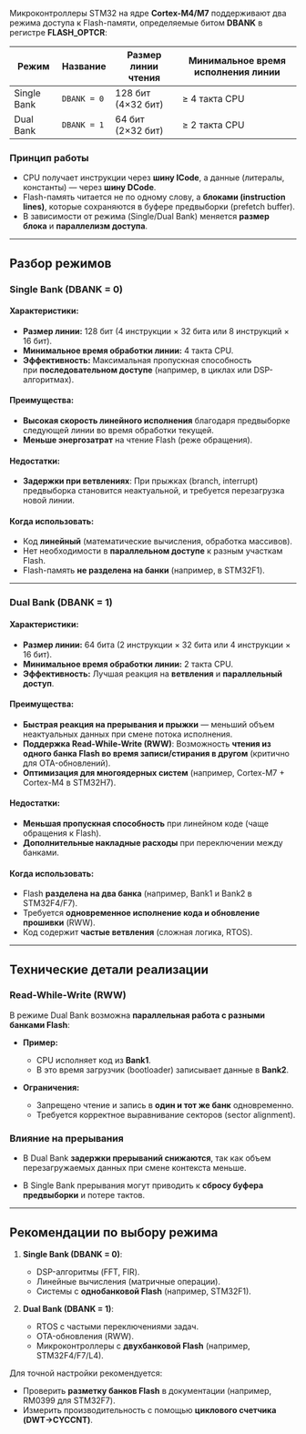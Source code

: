 Микроконтроллеры STM32 на ядре **Cortex-M4/M7** поддерживают два режима доступа к Flash-памяти, определяемые битом **DBANK** в регистре **FLASH_OPTCR**:

|Режим|Название|Размер линии чтения|Минимальное время исполнения линии|
|---|---|---|---|
|Single Bank|`DBANK = 0`|128 бит (4×32 бит)|≥ 4 такта CPU|
|Dual Bank|`DBANK = 1`|64 бит (2×32 бит)|≥ 2 такта CPU|

### Принцип работы

- CPU получает инструкции через **шину ICode**, а данные (литералы, константы) — через **шину DCode**.
- Flash-память читается не по одному слову, а **блоками (instruction lines)**, которые сохраняются в буфере предвыборки (prefetch buffer).
- В зависимости от режима (Single/Dual Bank) меняется **размер блока** и **параллелизм доступа**.

---

## Разбор режимов

### **Single Bank (DBANK = 0)**

#### Характеристики:

- **Размер линии:** 128 бит (4 инструкции × 32 бита или 8 инструкций × 16 бит).
- **Минимальное время обработки линии:** 4 такта CPU.
- **Эффективность:** Максимальная пропускная способность при **последовательном доступе** (например, в циклах или DSP-алгоритмах).
#### Преимущества:

- **Высокая скорость линейного исполнения** благодаря предвыборке следующей линии во время обработки текущей.
- **Меньше энергозатрат** на чтение Flash (реже обращения).

#### Недостатки:

- **Задержки при ветвлениях**: При прыжках (branch, interrupt) предвыборка становится неактуальной, и требуется перезагрузка новой линии.

#### Когда использовать:
- Код **линейный** (математические вычисления, обработка массивов).
- Нет необходимости в **параллельном доступе** к разным участкам Flash.
- Flash-память **не разделена на банки** (например, в STM32F1).

---

### **Dual Bank (DBANK = 1)**

#### Характеристики:

- **Размер линии:** 64 бита (2 инструкции × 32 бита или 4 инструкции × 16 бит).
- **Минимальное время обработки линии:** 2 такта CPU.
- **Эффективность:** Лучшая реакция на **ветвления** и **параллельный доступ**.

#### Преимущества:

- **Быстрая реакция на прерывания и прыжки** — меньший объем неактуальных данных при смене потока исполнения.
- **Поддержка Read-While-Write (RWW)**: Возможность **чтения из одного банка Flash во время записи/стирания в другом** (критично для OTA-обновлений).
- **Оптимизация для многоядерных систем** (например, Cortex-M7 + Cortex-M4 в STM32H7).

#### Недостатки:

- **Меньшая пропускная способность** при линейном коде (чаще обращения к Flash).
- **Дополнительные накладные расходы** при переключении между банками.

#### Когда использовать:

- Flash **разделена на два банка** (например, Bank1 и Bank2 в STM32F4/F7).
- Требуется **одновременное исполнение кода и обновление прошивки** (RWW).
- Код содержит **частые ветвления** (сложная логика, RTOS).

---

## Технические детали реализации

### **Read-While-Write (RWW)**

В режиме Dual Bank возможна **параллельная работа с разными банками Flash**:

- **Пример:**
    - CPU исполняет код из **Bank1**.
    - В это время загрузчик (bootloader) записывает данные в **Bank2**.

- **Ограничения:**
    - Запрещено чтение и запись в **один и тот же банк** одновременно.
    - Требуется корректное выравнивание секторов (sector alignment).

### **Влияние на прерывания**

- В Dual Bank **задержки прерываний снижаются**, так как объем перезагружаемых данных при смене контекста меньше.

- В Single Bank прерывания могут приводить к **сбросу буфера предвыборки** и потере тактов.

---

## Рекомендации по выбору режима

1. **Single Bank (DBANK = 0)**:
    
    - DSP-алгоритмы (FFT, FIR).
    - Линейные вычисления (матричные операции).
    - Системы с **однобанковой Flash** (например, STM32F1).

2. **Dual Bank (DBANK = 1)**:
    
    - RTOS с частыми переключениями задач.
    - OTA-обновления (RWW).
    - Микроконтроллеры с **двухбанковой Flash** (например, STM32F4/F7/L4).

Для точной настройки рекомендуется:

- Проверить **разметку банков Flash** в документации (например, RM0399 для STM32F7).
- Измерить производительность с помощью **циклового счетчика (DWT->CYCCNT)**.